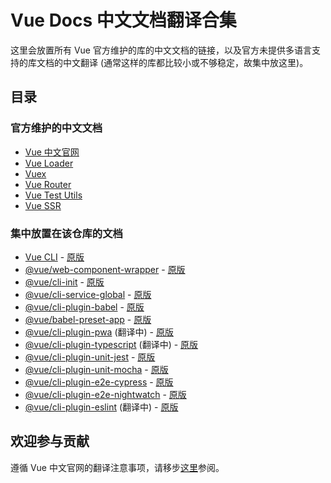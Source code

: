 # Vue Docs 中文文档翻译合集

这里会放置所有 Vue 官方维护的库的中文文档的链接，以及官方未提供多语言支持的库文档的中文翻译 (通常这样的库都比较小或不够稳定，故集中放这里)。

## 目录

### 官方维护的中文文档

* [Vue 中文官网](https://cn.vuejs.org/)
* [Vue Loader](https://vue-loader.vuejs.org/zh-cn/)
* [Vuex](https://vuex.vuejs.org/zh-cn/)
* [Vue Router](https://router.vuejs.org/zh-cn/)
* [Vue Test Utils](https://vue-test-utils.vuejs.org/zh-cn/)
* [Vue SSR](https://ssr.vuejs.org/zh/)

### 集中放置在该仓库的文档

* [Vue CLI](./vue-cli/README.md) - [原版](https://github.com/vuejs/vue-cli/blob/dev/docs/README.md)
* [@vue/web-component-wrapper](./vue-web-component-wrapper/README.md) - [原版](https://github.com/vuejs/vue-web-component-wrapper/)
* [@vue/cli-init](./vue-cli-init/README.md) - [原版](https://github.com/vuejs/vue-cli/tree/dev/packages/\@vue/cli-init/README.md)
* [@vue/cli-service-global](./vue-cli-service-global/README.md) - [原版](https://github.com/vuejs/vue-cli/tree/dev/packages/\@vue/cli-service-global/README.md)
* [@vue/cli-plugin-babel](./vue-cli-plugin-babel/README.md) - [原版](https://github.com/vuejs/vue-cli/tree/dev/packages/\@vue/cli-plugin-babel/README.md)
* [@vue/babel-preset-app](./vue-babel-preset-app/README.md) - [原版](https://github.com/vuejs/vue-cli/tree/dev/packages/\@vue/babel-preset-app/README.md)
* [@vue/cli-plugin-pwa](./vue-cli-plugin-pwa/README.md) (翻译中) - [原版](https://github.com/vuejs/vue-cli/tree/dev/packages/\@vue/cli-plugin-pwa/README.md)
* [@vue/cli-plugin-typescript](./vue-cli-plugin-typescript/README.md) (翻译中) - [原版](https://github.com/vuejs/vue-cli/tree/dev/packages/\@vue/cli-plugin-typescript/README.md)
* [@vue/cli-plugin-unit-jest](./vue-cli-plugin-unit-jest/README.md) - [原版](https://github.com/vuejs/vue-cli/tree/dev/packages/\@vue/cli-plugin-unit-jest/README.md)
* [@vue/cli-plugin-unit-mocha](./vue-cli-plugin-unit-mocha/README.md) - [原版](https://github.com/vuejs/vue-cli/tree/dev/packages/\@vue/cli-plugin-unit-mocha/README.md)
* [@vue/cli-plugin-e2e-cypress](./vue-cli-plugin-e2e-cypress/README.md) - [原版](https://github.com/vuejs/vue-cli/tree/dev/packages/\@vue/cli-plugin-e2e-cypress/README.md)
* [@vue/cli-plugin-e2e-nightwatch](./vue-cli-plugin-e2e-nightwatch/README.md) - [原版](https://github.com/vuejs/vue-cli/tree/dev/packages/\@vue/cli-plugin-e2e-nightwatch/README.md)
* [@vue/cli-plugin-eslint](./vue-cli-plugin-eslint/README.md) (翻译中) - [原版](https://github.com/vuejs/vue-cli/tree/dev/packages/\@vue/cli-plugin-eslint/README.md)

## 欢迎参与贡献

遵循 Vue 中文官网的翻译注意事项，请移步[这里](https://github.com/vuejs/cn.vuejs.org/wiki)参阅。
